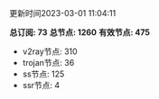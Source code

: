 更新时间2023-03-01 11:04:11

**总订阅: 73**
**总节点: 1260**
**有效节点: 475**
- v2ray节点: 310
- trojan节点: 36
- ss节点: 125
- ssr节点: 4
